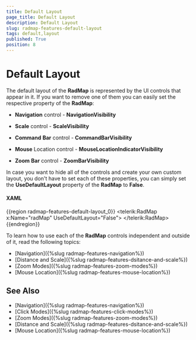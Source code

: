 ```yaml
---
title: Default Layout
page_title: Default Layout
description: Default Layout
slug: radmap-features-default-layout
tags: default,layout
published: True
position: 8
---
```


# Default Layout

The default layout of the __RadMap__ is represented by the UI controls that appear in it. If you want to remove one of them you can easily set the respective property of the __RadMap__:

* __Navigation__ control - __NavigationVisibility__

* __Scale__ control - __ScaleVisibility__

* __Command__ __Bar__ control - __CommandBarVisibility__

* __Mouse__ Location control - __MouseLocationIndicatorVisibility__

* __Zoom__ __Bar__ control - __ZoomBarVisibility__

In case you want to hide all of the controls and create your own custom layout, you don't have to set each of these properties, you can simply set the __UseDefaultLayout__ property of the __RadMap__ to __False__.

#### __XAML__
{{region radmap-features-default-layout_0}}
	<telerik:RadMap x:Name="radMap"
	                UseDefaultLayout="False">
	</telerik:RadMap>
{{endregion}}

To learn how to use each of the __RadMap__ controls independent and outside of it, read the following topics:

* [Navigation]({%slug radmap-features-navigation%})
* [Distance and Scale]({%slug radmap-features-dsitance-and-scale%})
* [Zoom Modes]({%slug radmap-features-zoom-modes%})
* [Mouse Location]({%slug radmap-features-mouse-location%})

## See Also
 * [Navigation]({%slug radmap-features-navigation%})
 * [Click Modes]({%slug radmap-features-click-modes%})
 * [Zoom Modes]({%slug radmap-features-zoom-modes%})
 * [Distance and Scale]({%slug radmap-features-dsitance-and-scale%})
 * [Mouse Location]({%slug radmap-features-mouse-location%})